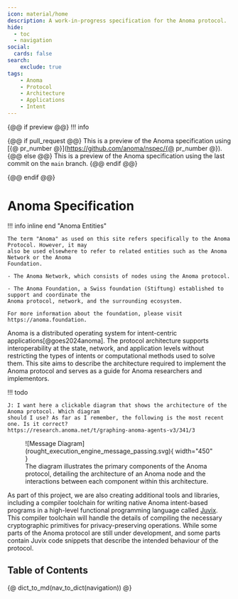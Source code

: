 ```yaml
---
icon: material/home
description: A work-in-progress specification for the Anoma protocol.
hide:
  - toc
  - navigation
social:
  cards: false
search:
    exclude: true
tags:
    - Anoma
    - Protocol
    - Architecture
    - Applications
    - Intent
---
```


{@@ if preview @@}
!!! info

{@@ if pull_request @@}
    This is a preview of the Anoma specification using [{@ pr_number @}](https://github.com/anoma/nspec/{@ pr_number @}).
{@@ else @@}
    This is a preview of the Anoma specification using the last commit on the `main` branch.
{@@ endif @@}

{@@ endif @@}

<!-- Source of inspiration:
- https://ethresear.ch/t/rfc-draft-anoma-as-the-universal-intent-machine-for-ethereum/19109
 -->

# Anoma Specification

!!! info inline end "Anoma Entities"

    The term "Anoma" as used on this site refers specifically to the Anoma Protocol. However, it may
    also be used elsewhere to refer to related entities such as the Anoma Network or the Anoma
    Foundation.

    - The Anoma Network, which consists of nodes using the Anoma protocol.

    - The Anoma Foundation, a Swiss foundation (Stiftung) established to support and coordinate the
    Anoma protocol, network, and the surrounding ecosystem.

    For more information about the foundation, please visit https://anoma.foundation.

Anoma is a distributed operating system for intent-centric applications[@goes2024anoma]. The protocol architecture supports interoperability at the state,
network, and application levels without restricting the types of intents or computational methods
used to solve them. This site aims to describe the architecture required to implement the Anoma
protocol and serves as a guide for Anoma researchers and implementors.

!!! todo

    J: I want here a clickable diagram that shows the architecture of the Anoma protocol. Which diagram
    should I use? As far as I remember, the following is the most recent one. Is it correct?
    https://research.anoma.net/t/graphing-anoma-agents-v3/341/3

<figure markdown="span">
![Message Diagram](rought_execution_engine_message_passing.svg){ width="450" }
<figcaption markdown="span">
The diagram illustrates the primary components of the Anoma protocol, detailing the architecture of an Anoma node and the interactions between each component within this architecture.
</figcaption>
</figure>

As part of this project, we are also creating additional tools and libraries, including a compiler
toolchain for writing native Anoma intent-based programs in a high-level functional programming
language called [Juvix](https://docs.juvix.org). This compiler toolchain will handle the details of
compiling the necessary cryptographic primitives for privacy-preserving operations. While some
parts of the Anoma protocol are still under development, and some parts contain Juvix code snippets
that describe the intended behaviour of the protocol.


## Table of Contents

{@ dict_to_md(nav_to_dict(navigation)) @}


